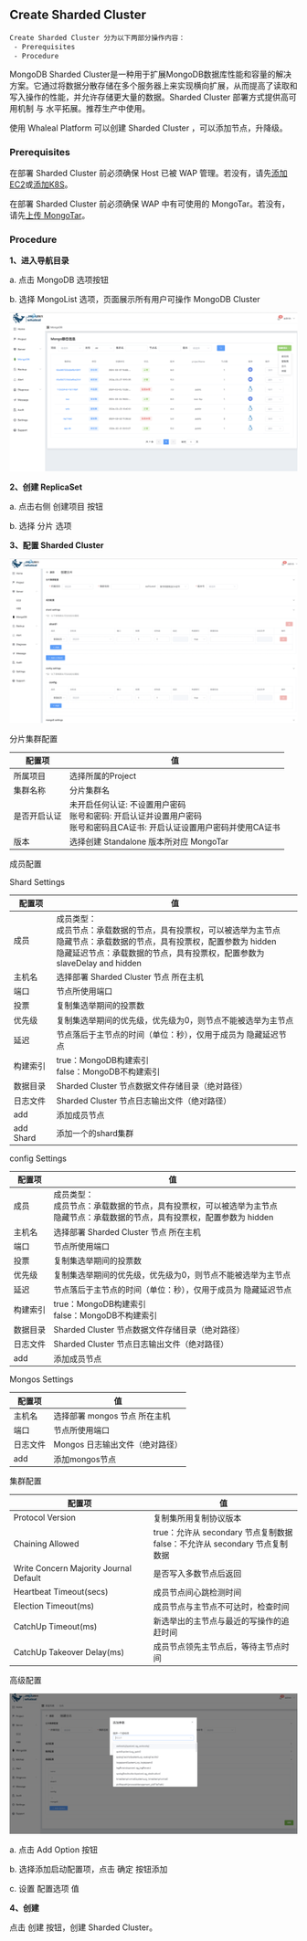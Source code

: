 ## Create Sharded Cluster

```
Create Sharded Cluster 分为以下两部分操作内容：
 - Prerequisites
 - Procedure
```

MongoDB Sharded Cluster是一种用于扩展MongoDB数据库性能和容量的解决方案。它通过将数据分散存储在多个服务器上来实现横向扩展，从而提高了读取和写入操作的性能，并允许存储更大量的数据。Sharded Cluster 部署方式提供高可用机制 与 水平拓展。推荐生产中使用。

使用 Whaleal Platform 可以创建 Sharded Cluster ，可以添加节点，升降级。

### Prerequisites

在部署 Sharded Cluster 前必须确保 Host 已被 WAP 管理。若没有，请先[添加EC2](../../Server/EC2.md)或[添加K8S](../../Server/K8S.md)。

在部署 Sharded Cluster 前必须确保 WAP 中有可使用的 MongoTar。若没有，请先[上传 MongoTar](../../Settings/UploadMongoDBTARfile.md)。

### Procedure

**1、进入导航目录**

a. 点击 MongoDB 选项按钮

b. 选择 MongoList 选项，页面展示所有用户可操作 MongoDB Cluster

![1](../../../../../images/whalealPlatformImages/mongodb.png)

**2、创建 ReplicaSet**

a. 点击右侧 创建项目 按钮

b. 选择 分片 选项



**3、配置 Sharded Cluster**

![1](../../../../../images/whalealPlatformImages/CreateShardedCluster1.png)



分片集群配置

| 配置项       | 值                                                           |
| ------------ | ------------------------------------------------------------ |
| 所属项目     | 选择所属的Project                                            |
| 集群名称     | 分片集群名                                                   |
| 是否开启认证 | 未开启任何认证: 不设置用户密码 <br/>账号和密码: 开启认证并设置用户密码 <br/>账号和密码且CA证书: 开启认证设置用户密码并使用CA证书 |
| 版本         | 选择创建 Standalone 版本所对应 MongoTar                      |

成员配置

Shard Settings

| 配置项    | 值                                                           |
| --------- | ------------------------------------------------------------ |
| 成员      | 成员类型：<br>成员节点：承载数据的节点，具有投票权，可以被选举为主节点<br/>隐藏节点：承载数据的节点，具有投票权，配置参数为 hidden<br/>隐藏延迟节点：承载数据的节点，具有投票权，配置参数为 slaveDelay and hidden |
| 主机名    | 选择部署 Sharded Cluster 节点 所在主机                       |
| 端口      | 节点所使用端口                                               |
| 投票      | 复制集选举期间的投票数                                       |
| 优先级    | 复制集选举期间的优先级，优先级为0，则节点不能被选举为主节点  |
| 延迟      | 节点落后于主节点的时间（单位：秒），仅用于成员为 隐藏延迟节点 |
| 构建索引  | true：MongoDB构建索引<br/>false：MongoDB不构建索引           |
| 数据目录  | Sharded Cluster 节点数据文件存储目录（绝对路径）             |
| 日志文件  | Sharded Cluster 节点日志输出文件（绝对路径）                 |
| add       | 添加成员节点                                                 |
| add Shard | 添加一个的shard集群                                          |

config Settings

| 配置项   | 值                                                           |
| -------- | ------------------------------------------------------------ |
| 成员     | 成员类型：<br>成员节点：承载数据的节点，具有投票权，可以被选举为主节点<br/>隐藏节点：承载数据的节点，具有投票权，配置参数为 hidden |
| 主机名   | 选择部署 Sharded Cluster 节点 所在主机                       |
| 端口     | 节点所使用端口                                               |
| 投票     | 复制集选举期间的投票数                                       |
| 优先级   | 复制集选举期间的优先级，优先级为0，则节点不能被选举为主节点  |
| 延迟     | 节点落后于主节点的时间（单位：秒），仅用于成员为 隐藏延迟节点 |
| 构建索引 | true：MongoDB构建索引<br/>false：MongoDB不构建索引           |
| 数据目录 | Sharded Cluster 节点数据文件存储目录（绝对路径）             |
| 日志文件 | Sharded Cluster 节点日志输出文件（绝对路径）                 |
| add      | 添加成员节点                                                 |

Mongos Settings

| 配置项   | 值                              |
| -------- | ------------------------------- |
| 主机名   | 选择部署 mongos 节点 所在主机   |
| 端口     | 节点所使用端口                  |
| 日志文件 | Mongos 日志输出文件（绝对路径） |
| add      | 添加mongos节点                  |

集群配置

| 配置项                                 | 值                                                           |
| -------------------------------------- | ------------------------------------------------------------ |
| Protocol Version                       | 复制集所用复制协议版本                                       |
| Chaining Allowed                       | true：允许从 secondary 节点复制数据<br>false：不允许从 secondary 节点复制数据 |
| Write Concern Majority Journal Default | 是否写入多数节点后返回                                       |
| Heartbeat Timeout(secs)                | 成员节点间心跳检测时间                                       |
| Election Timeout(ms)                   | 成员节点与主节点不可达时，检查时间                           |
| CatchUp Timeout(ms)                    | 新选举出的主节点与最近的写操作的追赶时间                     |
| CatchUp Takeover Delay(ms)             | 成员节点领先主节点后，等待主节点时间                         |

高级配置

![1](../../../../../images/whalealPlatformImages/CreateShardedCluster2.png)

a. 点击 Add Option 按钮

b. 选择添加启动配置项，点击 确定 按钮添加

c. 设置 配置选项 值



**4、创建**

点击 创建 按钮，创建 Sharded Cluster。